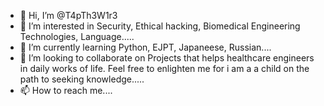 - 👋 Hi, I’m @T4pTh3W1r3
- 👀 I’m interested in Security, Ethical hacking, Biomedical Engineering Technologies, Language.....
- 🌱 I’m currently learning Python, EJPT, Japaneese, Russian....
- 💞️ I’m looking to collaborate on Projects that helps healthcare engineers in daily works of life. Feel free to enlighten me for i am a a child on the path to seeking knowledge.....
- 📫 How to reach me....

<!---
T4pTh3W1r3/T4pTh3W1r3 is a ✨ special ✨ repository because its `README.md` (this file) appears on your GitHub profile.
You can click the Preview link to take a look at your changes.
--->
